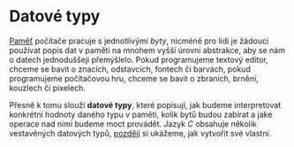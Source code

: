# Datové typy
[Paměť](../../uvod/pamet.md) počítače pracuje s jednotlivými *byty*, nicméně pro lidi
je žádoucí používat popis dat v paměti na mnohem vyšší úrovni abstrakce, aby se nám o datech
jednoduššeji přemýšlelo. Pokud programujeme textový editor, chceme se bavit o znacích, odstavcích,
fontech či barvách, pokud programujeme počítačovou hru, chceme se bavit o zbraních, brnění, kouzlech
či pixelech.

Přesně k tomu slouží **datové typy**, které popisují, jak budeme interpretovat konkrétní hodnoty
daného typu v paměti, kolik bytů budou zabírat a jaké operace nad nimi budeme moct provádět. Jazyk
*C* obsahuje několik vestavěných datových typů, [později](../struktury/struktury.md) si ukážeme, jak
vytvořit své vlastní.
